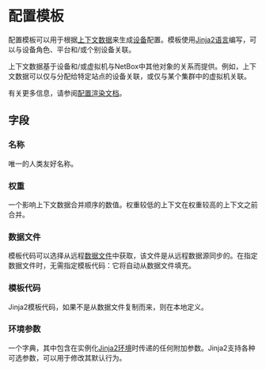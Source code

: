 # 配置模板

配置模板可以用于根据[上下文数据](../../features/context-data.md)来生成[设备](../dcim/device.md)配置。模板使用[Jinja2语言](https://jinja.palletsprojects.com/)编写，可以与设备角色、平台和/或个别设备关联。

上下文数据基于设备和/或虚拟机与NetBox中其他对象的关系而提供。例如，上下文数据可以仅与分配给特定站点的设备关联，或仅与某个集群中的虚拟机关联。

有关更多信息，请参阅[配置渲染文档](../../features/configuration-rendering.md)。

## 字段

### 名称

唯一的人类友好名称。

### 权重

一个影响上下文数据合并顺序的数值。权重较低的上下文在权重较高的上下文之前合并。

### 数据文件

模板代码可以选择从远程[数据文件](../core/datafile.md)中获取，该文件是从远程数据源同步的。在指定数据文件时，无需指定模板代码：它将自动从数据文件填充。

### 模板代码

Jinja2模板代码，如果不是从数据文件复制而来，则在本地定义。

### 环境参数

一个字典，其中包含在实例化[Jinja2环境](https://jinja.palletsprojects.com/en/3.1.x/api/#jinja2.Environment)时传递的任何附加参数。Jinja2支持各种可选参数，可以用于修改其默认行为。
